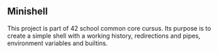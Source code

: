 **Minishell**
---
This project is part of 42 school common core cursus. 
Its purpose is to create a simple shell with a working history, redirections and pipes, environment variables and builtins.
